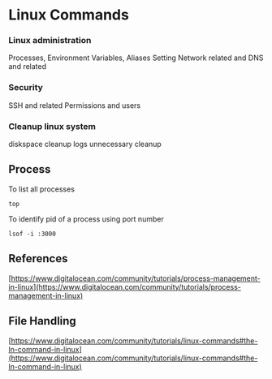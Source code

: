 # Linux Commands
### Linux administration
Processes, Environment Variables, Aliases Setting
Network related and DNS  and related
### Security
SSH and related 
Permissions and users

### Cleanup linux system
diskspace cleanup
logs unnecessary cleanup

## Process
To list all processes 
```Linux
top
```
To identify pid of a process using port number
```Linux
lsof -i :3000
```

## References
[https://www.digitalocean.com/community/tutorials/process-management-in-linux](https://www.digitalocean.com/community/tutorials/process-management-in-linux)
## File Handling
[https://www.digitalocean.com/community/tutorials/linux-commands#the-ln-command-in-linux](https://www.digitalocean.com/community/tutorials/linux-commands#the-ln-command-in-linux)
